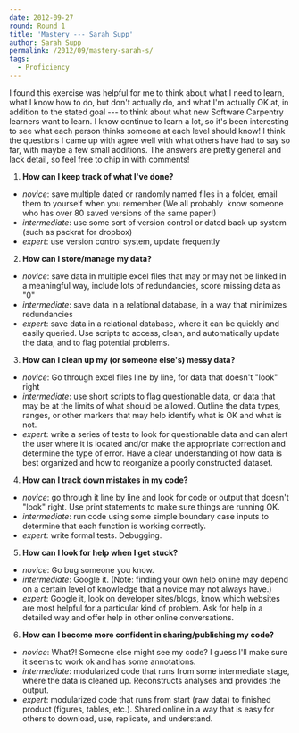 ```yaml
---
date: 2012-09-27
round: Round 1
title: 'Mastery --- Sarah Supp'
author: Sarah Supp
permalink: /2012/09/mastery-sarah-s/
tags:
  - Proficiency
---
```

I found this exercise was helpful for me to think about what I need to learn, what I know how to do, but don't actually do, and what I'm actually OK at, in addition to the stated goal --- to think about what new Software Carpentry learners want to learn. I know continue to learn a lot, so it's been interesting to see what each person thinks someone at each level should know! I think the questions I came up with agree well with what others have had to say so far, with maybe a few small additions. The answers are pretty general and lack detail, so feel free to chip in with comments!

1. **How can I keep track of what I've done?**

*   *novice*: save multiple dated or randomly named files in a folder, email them to yourself when you remember (We all probably  know someone who has over 80 saved versions of the same paper!)
*   *intermediate*: use some sort of version control or dated back up system (such as packrat for dropbox)
*   *expert*: use version control system, update frequently

2. **How can I store/manage my data?**

*   *novice*: save data in multiple excel files that may or may not be linked in a meaningful way, include lots of redundancies, score missing data as "0"
*   *intermediate*: save data in a relational database, in a way that minimizes redundancies
*   *expert*: save data in a relational database, where it can be quickly and easily queried. Use scripts to access, clean, and automatically update the data, and to flag potential problems.

3. **How can I clean up my (or someone else's) messy data?**

*   *novice*: Go through excel files line by line, for data that doesn't "look" right
*   *intermediate*: use short scripts to flag questionable data, or data that may be at the limits of what should be allowed. Outline the data types, ranges, or other markers that may help identify what is OK and what is not.
*   *expert*: write a series of tests to look for questionable data and can alert the user where it is located and/or make the appropriate correction and determine the type of error. Have a clear understanding of how data is best organized and how to reorganize a poorly constructed dataset.

4. **How can I track down mistakes in my code?**

*   *novice*: go through it line by line and look for code or output that doesn't "look" right. Use print statements to make sure things are running OK.
*   *intermediate*: run code using some simple boundary case inputs to determine that each function is working correctly.
*   *expert*: write formal tests. Debugging.

5. **How can I look for help when I get stuck?**

*   *novice*: Go bug someone you know.
*   *intermediate*: Google it. (Note: finding your own help online may depend on a certain level of knowledge that a novice may not always have.)
*   *expert*: Google it, look on developer sites/blogs, know which websites are most helpful for a particular kind of problem. Ask for help in a detailed way and offer help in other online conversations.

6. **How can I become more confident in sharing/publishing my code?**

*   *novice*: What?! Someone else might see my code? I guess I'll make sure it seems to work ok and has some annotations.
*   *intermediate*: modularized code that runs from some intermediate stage, where the data is cleaned up. Reconstructs analyses and provides the output.
*   *expert*: modularized code that runs from start (raw data) to finished product (figures, tables, etc.). Shared online in a way that is easy for others to download, use, replicate, and understand.
